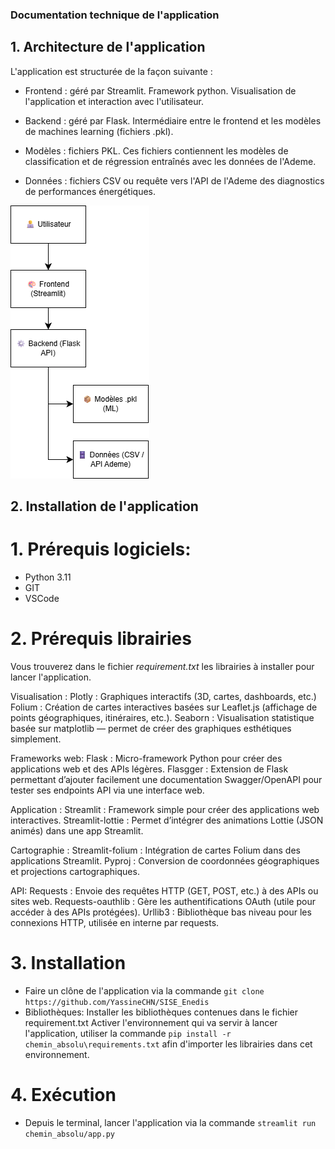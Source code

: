### Documentation technique de l'application

## 1. Architecture de l'application 

L'application est structurée de la façon suivante : 

- Frontend : géré par Streamlit. Framework python. Visualisation de l'application et interaction avec l'utilisateur.

- Backend : géré par Flask. Intermédiaire entre le frontend et les modèles de machines learning (fichiers .pkl).
  
- Modèles : fichiers PKL. Ces fichiers contiennent les modèles de classification et de régression entraînés avec les données de l'Ademe. 

- Données : fichiers CSV ou requête vers l'API de l'Ademe des diagnostics de performances énergétiques. 

![Architecture applicative](assets/Architecture_app.drawio.png)

## 2.  Installation de l'application 

# 1. Prérequis logiciels:
- Python 3.11
- GIT 
- VSCode

# 2. Prérequis librairies
Vous trouverez dans le fichier *requirement.txt* les librairies à installer pour lancer l'application. 

Visualisation : 
Plotly : Graphiques interactifs (3D, cartes, dashboards, etc.)
Folium : Création de cartes interactives basées sur Leaflet.js (affichage de points géographiques, itinéraires, etc.).
Seaborn : Visualisation statistique basée sur matplotlib — permet de créer des graphiques esthétiques simplement.


Frameworks web:
Flask : Micro-framework Python pour créer des applications web et des APIs légères.
Flasgger : Extension de Flask permettant d’ajouter facilement une documentation Swagger/OpenAPI pour tester ses endpoints API via une interface web.

Application : 
Streamlit : Framework simple pour créer des applications web interactives.
Streamlit-lottie : Permet d’intégrer des animations Lottie (JSON animés) dans une app Streamlit.

Cartographie :
Streamlit-folium : Intégration de cartes Folium dans des applications Streamlit.
Pyproj : Conversion de coordonnées géographiques et projections cartographiques.

API: 
Requests : Envoie des requêtes HTTP (GET, POST, etc.) à des APIs ou sites web.
Requests-oauthlib :	Gère les authentifications OAuth (utile pour accéder à des APIs protégées).
Urllib3 : Bibliothèque bas niveau pour les connexions HTTP, utilisée en interne par requests.



# 3. Installation
- Faire un clône de l'application via la commande `git clone https://github.com/YassineCHN/SISE_Enedis`
- Bibliothèques: Installer les bibliothèques contenues dans le fichier requirement.txt
  Activer l'environnement qui va servir à lancer l'application, utiliser la commande `pip install -r chemin_absolu\requirements.txt` afin d'importer les librairies dans cet environnement.
    

# 4. Exécution
- Depuis le terminal, lancer l'application via la commande `streamlit run chemin_absolu/app.py`

     

